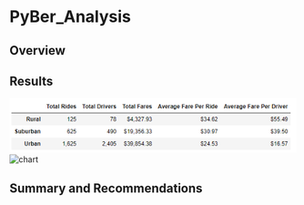# PyBer_Analysis

## Overview

## Results
![dataframe](Resources/Pyber_summary_data.png)
![chart](analysis/Pyber_fare_summary)
## Summary and Recommendations
